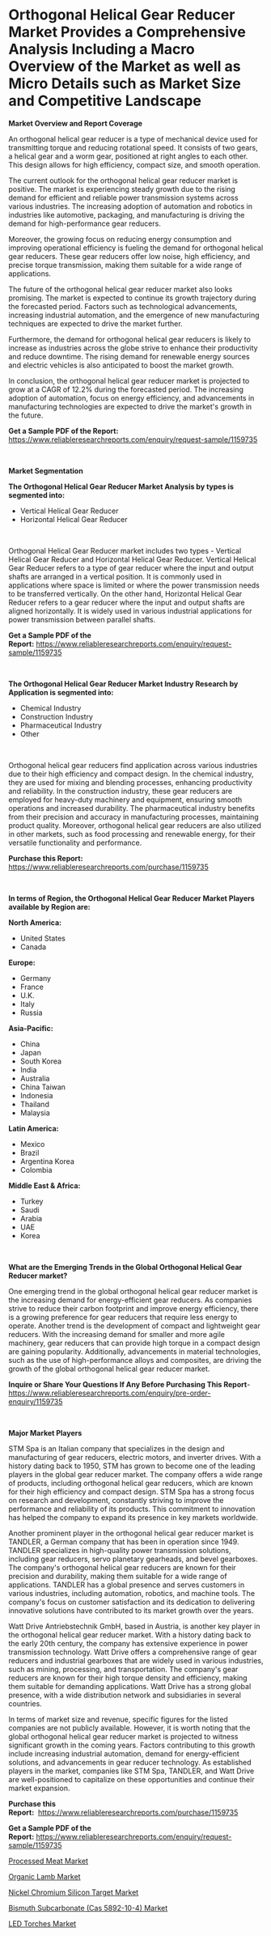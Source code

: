<p><h1>Orthogonal Helical Gear Reducer Market Provides a Comprehensive Analysis Including a Macro Overview of the Market as well as Micro Details such as Market Size and Competitive Landscape</h1></p><p><strong>Market Overview and Report Coverage</strong></p>
<p><p>An orthogonal helical gear reducer is a type of mechanical device used for transmitting torque and reducing rotational speed. It consists of two gears, a helical gear and a worm gear, positioned at right angles to each other. This design allows for high efficiency, compact size, and smooth operation.</p><p>The current outlook for the orthogonal helical gear reducer market is positive. The market is experiencing steady growth due to the rising demand for efficient and reliable power transmission systems across various industries. The increasing adoption of automation and robotics in industries like automotive, packaging, and manufacturing is driving the demand for high-performance gear reducers.</p><p>Moreover, the growing focus on reducing energy consumption and improving operational efficiency is fueling the demand for orthogonal helical gear reducers. These gear reducers offer low noise, high efficiency, and precise torque transmission, making them suitable for a wide range of applications.</p><p>The future of the orthogonal helical gear reducer market also looks promising. The market is expected to continue its growth trajectory during the forecasted period. Factors such as technological advancements, increasing industrial automation, and the emergence of new manufacturing techniques are expected to drive the market further.</p><p>Furthermore, the demand for orthogonal helical gear reducers is likely to increase as industries across the globe strive to enhance their productivity and reduce downtime. The rising demand for renewable energy sources and electric vehicles is also anticipated to boost the market growth.</p><p>In conclusion, the orthogonal helical gear reducer market is projected to grow at a CAGR of 12.2% during the forecasted period. The increasing adoption of automation, focus on energy efficiency, and advancements in manufacturing technologies are expected to drive the market's growth in the future.</p></p>
<p><strong>Get a Sample PDF of the Report:</strong> <a href="https://www.reliableresearchreports.com/enquiry/request-sample/1159735">https://www.reliableresearchreports.com/enquiry/request-sample/1159735</a></p>
<p>&nbsp;</p>
<p><strong>Market Segmentation</strong></p>
<p><strong>The Orthogonal Helical Gear Reducer Market Analysis by types is segmented into:</strong></p>
<p><ul><li>Vertical Helical Gear Reducer</li><li>Horizontal Helical Gear Reducer</li></ul></p>
<p>&nbsp;</p>
<p><p>Orthogonal Helical Gear Reducer market includes two types - Vertical Helical Gear Reducer and Horizontal Helical Gear Reducer. Vertical Helical Gear Reducer refers to a type of gear reducer where the input and output shafts are arranged in a vertical position. It is commonly used in applications where space is limited or where the power transmission needs to be transferred vertically. On the other hand, Horizontal Helical Gear Reducer refers to a gear reducer where the input and output shafts are aligned horizontally. It is widely used in various industrial applications for power transmission between parallel shafts.</p></p>
<p><strong>Get a Sample PDF of the Report:</strong>&nbsp;<a href="https://www.reliableresearchreports.com/enquiry/request-sample/1159735">https://www.reliableresearchreports.com/enquiry/request-sample/1159735</a></p>
<p>&nbsp;</p>
<p><strong>The Orthogonal Helical Gear Reducer Market Industry Research by Application is segmented into:</strong></p>
<p><ul><li>Chemical Industry</li><li>Construction Industry</li><li>Pharmaceutical Industry</li><li>Other</li></ul></p>
<p>&nbsp;</p>
<p><p>Orthogonal helical gear reducers find application across various industries due to their high efficiency and compact design. In the chemical industry, they are used for mixing and blending processes, enhancing productivity and reliability. In the construction industry, these gear reducers are employed for heavy-duty machinery and equipment, ensuring smooth operations and increased durability. The pharmaceutical industry benefits from their precision and accuracy in manufacturing processes, maintaining product quality. Moreover, orthogonal helical gear reducers are also utilized in other markets, such as food processing and renewable energy, for their versatile functionality and performance.</p></p>
<p><strong>Purchase this Report:</strong>&nbsp; <a href="https://www.reliableresearchreports.com/purchase/1159735">https://www.reliableresearchreports.com/purchase/1159735</a></p>
<p>&nbsp;</p>
<p><strong>In terms of Region, the Orthogonal Helical Gear Reducer Market Players available by Region are:</strong></p>
<p>
    <p> <strong> North America: </strong>
        <ul>
            <li>United States</li>
            <li>Canada</li>
        </ul>
        </p> 
    <p> <strong> Europe: </strong>
        <ul>
            <li>Germany</li>
            <li>France</li>
            <li>U.K.</li>
            <li>Italy</li>
            <li>Russia</li>
        </ul>
        </p> 
    <p> <strong> Asia-Pacific: </strong>
        <ul>
            <li>China</li>
            <li>Japan</li>
            <li>South Korea</li>
            <li>India</li>
            <li>Australia</li>
            <li>China Taiwan</li>
            <li>Indonesia</li>
            <li>Thailand</li>
            <li>Malaysia</li>
        </ul>
        </p> 
    <p> <strong> Latin America: </strong>
        <ul>
            <li>Mexico</li>
            <li>Brazil</li>
            <li>Argentina Korea</li>
            <li>Colombia</li>
        </ul>
        </p> 
    <p> <strong> Middle East & Africa: </strong>
        <ul>
            <li>Turkey</li>
            <li>Saudi</li>
            <li>Arabia</li>
            <li>UAE</li>
            <li>Korea</li>
        </ul>
    </p>
    </p>
<p>&nbsp;</p>
<p><strong>What are the Emerging Trends in the Global Orthogonal Helical Gear Reducer market?</strong></p>
<p><p>One emerging trend in the global orthogonal helical gear reducer market is the increasing demand for energy-efficient gear reducers. As companies strive to reduce their carbon footprint and improve energy efficiency, there is a growing preference for gear reducers that require less energy to operate. Another trend is the development of compact and lightweight gear reducers. With the increasing demand for smaller and more agile machinery, gear reducers that can provide high torque in a compact design are gaining popularity. Additionally, advancements in material technologies, such as the use of high-performance alloys and composites, are driving the growth of the global orthogonal helical gear reducer market.</p></p>
<p><strong>Inquire or Share Your Questions If Any Before Purchasing This Report</strong>- <a href="https://www.reliableresearchreports.com/enquiry/pre-order-enquiry/1159735">https://www.reliableresearchreports.com/enquiry/pre-order-enquiry/1159735</a></p>
<p>&nbsp;</p>
<p><strong>Major Market Players</strong></p>
<p><p>STM Spa is an Italian company that specializes in the design and manufacturing of gear reducers, electric motors, and inverter drives. With a history dating back to 1950, STM has grown to become one of the leading players in the global gear reducer market. The company offers a wide range of products, including orthogonal helical gear reducers, which are known for their high efficiency and compact design. STM Spa has a strong focus on research and development, constantly striving to improve the performance and reliability of its products. This commitment to innovation has helped the company to expand its presence in key markets worldwide.</p><p>Another prominent player in the orthogonal helical gear reducer market is TANDLER, a German company that has been in operation since 1949. TANDLER specializes in high-quality power transmission solutions, including gear reducers, servo planetary gearheads, and bevel gearboxes. The company's orthogonal helical gear reducers are known for their precision and durability, making them suitable for a wide range of applications. TANDLER has a global presence and serves customers in various industries, including automation, robotics, and machine tools. The company's focus on customer satisfaction and its dedication to delivering innovative solutions have contributed to its market growth over the years.</p><p>Watt Drive Antriebstechnik GmbH, based in Austria, is another key player in the orthogonal helical gear reducer market. With a history dating back to the early 20th century, the company has extensive experience in power transmission technology. Watt Drive offers a comprehensive range of gear reducers and industrial gearboxes that are widely used in various industries, such as mining, processing, and transportation. The company's gear reducers are known for their high torque density and efficiency, making them suitable for demanding applications. Watt Drive has a strong global presence, with a wide distribution network and subsidiaries in several countries.</p><p>In terms of market size and revenue, specific figures for the listed companies are not publicly available. However, it is worth noting that the global orthogonal helical gear reducer market is projected to witness significant growth in the coming years. Factors contributing to this growth include increasing industrial automation, demand for energy-efficient solutions, and advancements in gear reducer technology. As established players in the market, companies like STM Spa, TANDLER, and Watt Drive are well-positioned to capitalize on these opportunities and continue their market expansion.</p></p>
<p><strong>Purchase this Report:</strong>&nbsp;&nbsp;<a href="https://www.reliableresearchreports.com/purchase/1159735">https://www.reliableresearchreports.com/purchase/1159735</a></p>
<p></p>
<p><strong>Get a Sample PDF of the Report:</strong>&nbsp;<a href="https://www.reliableresearchreports.com/enquiry/request-sample/1159735">https://www.reliableresearchreports.com/enquiry/request-sample/1159735</a></p>
<p><p><a href="https://www.linkedin.com/pulse/processed-meat-market-challenges-opportunities-growth-drivers-sdjge/">Processed Meat Market</a></p><p><a href="https://www.linkedin.com/pulse/organic-lamb-market-size-growth-forecast-from-2023-natze/">Organic Lamb Market</a></p><p><a href="https://github.com/lbird53714/Market-Research-Report-List-1/blob/main/nickel-chromium-silicon-target-market.md">Nickel Chromium Silicon Target Market</a></p><p><a href="https://github.com/mabutironaldo/Market-Research-Report-List-1/blob/main/bismuth-subcarbonate-cas-5892-10-4-market.md">Bismuth Subcarbonate (Cas 5892-10-4) Market</a></p><p><a href="https://medium.com/@christianhunter987/led-torches-market-size-growth-forecast-2023-2030-b80a3f0092d4">LED Torches Market</a></p></p>